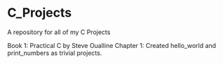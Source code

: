 # C_Projects
A repository for all of my C Projects

Book 1: Practical C by Steve Oualline
Chapter 1: Created hello_world and print_numbers as trivial projects.
